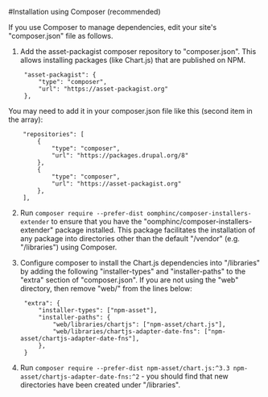 #Installation using Composer (recommended)

If you use Composer to manage dependencies, edit your site's "composer.json"
file as follows.

1. Add the asset-packagist composer repository to "composer.json".
This allows installing packages (like Chart.js) that are published on NPM.

        "asset-packagist": {
            "type": "composer",
            "url": "https://asset-packagist.org"
        },

You may need to add it in your composer.json file like this (second item in
the array):

        "repositories": [
            {
                "type": "composer",
                "url": "https://packages.drupal.org/8"
            },
            {
                "type": "composer",
                "url": "https://asset-packagist.org"
            },
        ],

2. Run `composer require --prefer-dist oomphinc/composer-installers-extender`
to ensure that you have the "oomphinc/composer-installers-extender" package
installed. This package facilitates the installation of any package into
directories other than the default "/vendor" (e.g. "/libraries") using
Composer.

3. Configure composer to install the Chart.js dependencies into "/libraries"
by adding the following "installer-types" and "installer-paths" to the "extra"
section of "composer.json". If you are not using the "web" directory, then
remove "web/" from the lines below:

        "extra": {
            "installer-types": ["npm-asset"],
            "installer-paths": {
                "web/libraries/chartjs": ["npm-asset/chart.js"],
                "web/libraries/chartjs-adapter-date-fns": ["npm-asset/chartjs-adapter-date-fns"],
            },
        }

4. Run `composer require --prefer-dist npm-asset/chart.js:^3.3
npm-asset/chartjs-adapter-date-fns:^2` - you should find that new directories
have been created under "/libraries".
